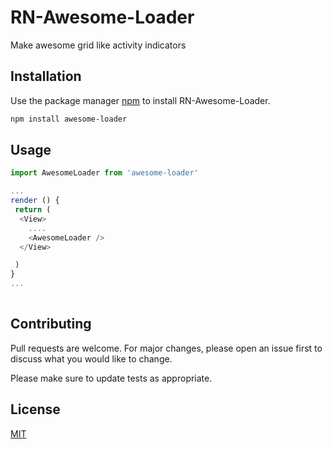 
# RN-Awesome-Loader
Make awesome grid like activity indicators

## Installation

Use the package manager [npm](https://npmjs.com) to install RN-Awesome-Loader.

```bash
npm install awesome-loader
```

## Usage

```javascript
import AwesomeLoader from 'awesome-loader'

...
render () {
 return (
  <View>
    ....
    <AwesomeLoader />
  </View>

 )
}
...
 
```

## 

## Contributing
Pull requests are welcome. For major changes, please open an issue first to discuss what you would like to change.

Please make sure to update tests as appropriate.

## License
[MIT](https://choosealicense.com/licenses/mit/)
